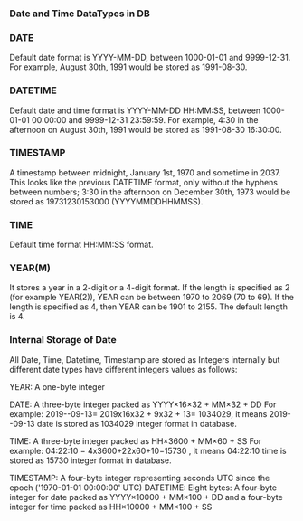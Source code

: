 
### Date and Time DataTypes in DB

### DATE 
   Default date format is YYYY-MM-DD, between 1000-01-01 and 9999-12-31.
   For example, August 30th, 1991 would be stored as 1991-08-30.

### DATETIME 
   Default date and time format is YYYY-MM-DD HH:MM:SS, between 1000-01-01 00:00:00 and 9999-12-31 23:59:59. 
   For example, 4:30 in the afternoon on August 30th, 1991 would be stored as 1991-08-30 16:30:00.
   
### TIMESTAMP
   A timestamp between midnight, January 1st, 1970 and sometime in 2037. This looks like the previous DATETIME format, only      without the hyphens between numbers; 3:30 in the afternoon on December 30th, 1973 would be stored as 
   19731230153000 (YYYYMMDDHHMMSS).

### TIME
   Default time format HH:MM:SS format.

### YEAR(M)
   It stores a year in a 2-digit or a 4-digit format. If the length is specified as 2 (for example YEAR(2)), 
   YEAR can be between 1970 to 2069 (70 to 69). If the length is specified as 4, then YEAR can be 1901 to 2155. 
   The default length is 4.
   
### Internal Storage of Date

All Date, Time, Datetime, Timestamp are stored as Integers internally but different date types have different integers values as follows: 

YEAR: A one-byte integer

DATE: A three-byte integer packed as YYYY×16×32 + MM×32 + DD
For example: 2019--09-13= 2019x16x32 + 9x32 + 13= 1034029, it means 2019--09-13 date is stored as 1034029 integer format in database.

TIME: A three-byte integer packed as HH×3600 + MM×60 + SS
For example: 04:22:10 = 4x3600+22x60+10=15730 , it means 04:22:10 time is stored as 15730 integer format in database.

TIMESTAMP: A four-byte integer representing seconds UTC since the epoch ('1970-01-01 00:00:00' UTC)
DATETIME: Eight bytes: A four-byte integer for date packed as YYYY×10000 + MM×100 + DD and a four-byte integer for time packed as HH×10000 + MM×100 + SS




